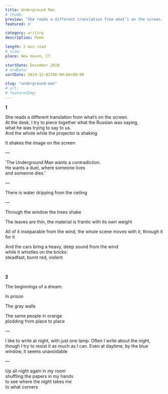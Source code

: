 ```yaml
---
title: Underground Man
# thumb:
preview: "She reads a different translation from what’s on the screen. / At the desk, I try to piece together what the Russian was saying, / what he was trying to say to us. // And the whole while the projector is shaking /// It shakes the image on the screen"
featured: n

category: writing
description: Poem

length: 2 min read
# size:
place: New Haven, CT

startDate: December 2019
# endDate:
sortDate: 2019-12-01T00:00:00+00:00

slug: "underground-man"
# url:
# featuredImg:
---
```


**1**

She reads a different translation from what’s on the screen.<br>
At the desk, I try to piece together what the Russian was saying,<br>
what he was trying to say to us.<br>
And the whole while the projector is shaking

It shakes the image on the screen

—

‘The Underground Man wants a contradiction.<br>
He wants a duel, where someone lives<br>
and someone dies.’

—

There is water dripping from the ceiling

—

Through the window the trees shake

The leaves are thin, the material is frantic with its own weight

All of it inseparable from the wind, the whole scene
moves with it, through it<br>
for it

And the cars bring a heavy, deep sound from the wind<br>
while it whistles on the bricks:<br>
steadfast, burnt red, violent

<br>

**2**

The beginnings of a dream:

In prison

The gray walls

The same people in orange<br>
plodding from place to place

—

I like to write at night, with just one lamp. Often I write about the night, though I try to resist it as much as I can. Even at daytime, by the blue window, it seems unavoidable

—

Up all night again in my room<br>
shuffling the papers in my hands<br>
to see where the night takes me<br>
to what corners
